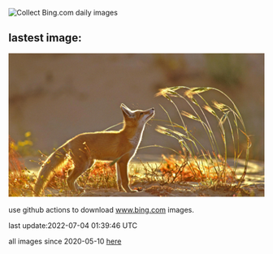 ![Collect Bing.com daily images](https://github.com/counter2015/bing-daily-images/workflows/Collect%20Bing.com%20daily%20images/badge.svg)
## lastest image:
![](images/SummerDogs.jpg)

use github actions to download www.bing.com images.

last update:2022-07-04 01:39:46 UTC

all images since 2020-05-10 [here](https://github.com/counter2015/bing-daily-images/tree/master/images) 

